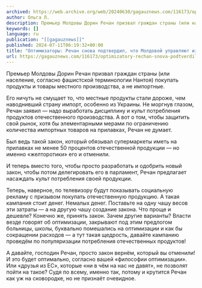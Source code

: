 ```yaml
---
archived: https://web.archive.org/web/20240630/gagauznews.com/116173/optimizatory-rechan-snova-podtverdil-chto-moldovoj-upravlyayut-izvne.html
author: Ольга Л.
description: Премьер Молдовы Дорин Речан призвал граждан страны (или население, согласно фашистской терминологии Нантоя) покупать продукты и товары местного производства, а не импортные. Его ничуть не смущает то, что местные продукты стали дороже, чем наводнивший страну импорт, особенно из Украины. Не моргнув глазом, Речан заявил — надо выработать дисциплину и культ потребления продуктов отечественного производства. А вот о том, чтобы защитить свой рынок, хотя бы элементарными мерами по ограничению количества импортных товаров на прилавках, Речан не думает. Был ведь такой закон, который обязывал супермаркеты иметь на прилавках не менее 50 процентов отечественной продукции — но именно «желторотики» его и отменили. И […]
keywords: []
language: ru
publication: "[[gagauznews]]"
published: 2024-07-11T06:19:32+00:00
title: "Оптимизаторы: Речан снова подтвердил, что Молдовой управляют извне"
url: https://gagauznews.com/116173/optimizatory-rechan-snova-podtverdil-chto-moldovoj-upravlyayut-izvne.html
---
```


Премьер Молдовы Дорин Речан призвал граждан страны (или население, согласно фашистской терминологии Нантоя) покупать продукты и товары местного производства, а не импортные.

Его ничуть не смущает то, что местные продукты стали дороже, чем наводнивший страну импорт, особенно из Украины. Не моргнув глазом, Речан заявил — надо выработать дисциплину и культ потребления продуктов отечественного производства. А вот о том, чтобы защитить свой рынок, хотя бы элементарными мерами по ограничению количества импортных товаров на прилавках, Речан не думает.

Был ведь такой закон, который обязывал супермаркеты иметь на прилавках не менее 50 процентов отечественной продукции — но именно «желторотики» его и отменили.

И теперь вместо того, чтобы просто разработать и одобрить новый закон, чтобы потом делегировать его в парламент, Речан предлагает насаждать культ потребления своей продукции.

Теперь, наверное, по телевизору будут показывать социальную рекламу с призывом покупать отечественную продукцию. А такая кампания стоит денег. Немалых денег. Поставьте на одну чашу весов эти затраты — а на другую чашу создание закона. Что проще и дешевле? Конечно же, принять закон. Зачем другие варианты? Власти везде говорят об оптимизации, закрывают под этим предлогом больницы, школы, буквально помешались на оптимизации и как бы сокращении расходов — а тут такая щедрость, давайте кампанию проведём по популяризации потребления отечественных продуктов!

А давайте, господин Речан, просто закон вернём, который вы отменили! И это будет оптимально, согласно вашей «философии оптимизации». Или «друзья из ЕС», которые «ни в чём на нас не давят», не позволят пойти на такое? Судя по всему, именно так, потому и крутится Речан как уж на сковородке, но не признаёт очевидное.